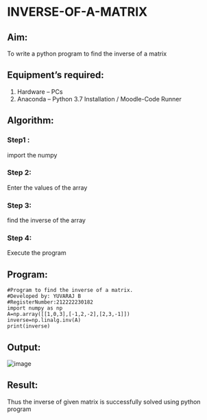 # INVERSE-OF-A-MATRIX
## Aim:
To write a python program to find the inverse of a matrix
## Equipment’s required:
1. 	Hardware – PCs
2. 	Anaconda – Python 3.7 Installation / Moodle-Code Runner
## Algorithm:
### Step1 : 
import the numpy 
### Step 2: 
Enter the values of the array
### Step 3: 
find the inverse of the array
### Step 4: 
Execute the program
## Program:
```
#Program to find the inverse of a matrix.
#Developed by: YUVARAJ B
#RegisterNumber:212222230182
import numpy as np
A=np.array([[1,0,3],[-1,2,-2],[2,3,-1]])
inverse=np.linalg.inv(A)
print(inverse)
```
## Output:
![image](https://user-images.githubusercontent.com/118343998/226289994-e885ea4e-859b-409c-a652-d8eb0627e7dc.png)

## Result:
Thus the inverse of given matrix is successfully solved using python program

